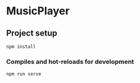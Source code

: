 # MusicPlayer


## Project setup
```
npm install
```

### Compiles and hot-reloads for development
```
npm run serve
```
